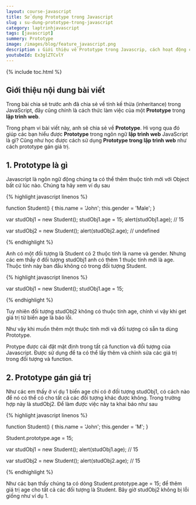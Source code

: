 ```yaml
---
layout: course-javascript
title: Sử dụng Prototype trong Javascript 
slug : su-dung-prototype-trong-javascript
category: laptrinhjavascript
tags: [javascript]
summery: Prototype   
image: /images/blog/feature_javascript.png
description : Giới thiệu về Prototype trong Javascrip, cách hoạt động của Prototype trong Javascript
youtubeId: Ex3glZTCvlY
---
```


{% include toc.html %}

## **Giới thiệu nội dung bài viết**

Trong bài chia sẻ trước anh đã chia sẻ về tính kế thừa (inheritance) trong JavaScript, đây cũng chính là cách thức làm việc của một <b>Prototype</b> trong <b>lập trình web</b>.

Trong phạm vi bài viết này, anh sẽ chia sẻ về <b>Prototype</b>. Hi vọng qua đó giúp các bạn hiểu được <b>Prototype</b> trong ngôn ngữ <b>lập trình web</b> JavaScript là gì? Cũng như học được cách sử dụng <b>Prototype trong lập trình web</b> như cách prototype gán giá trị.
 

## **1. Prototype là gì**

Javascript là ngôn ngữ động chúng ta có thể thêm thuộc tính mới với Object bất cứ lúc nào. Chúng ta hãy xem ví dụ sau

{% highlight javascript  linenos %}

function Student() {
    this.name = 'John';
    this.gender = 'Male';
}

var studObj1 = new Student();
studObj1.age = 15;
alert(studObj1.age); // 15

var studObj2 = new Student();
alert(studObj2.age); // undefined

{% endhighlight %}

Anh có một đối tượng là Student có 2 thuộc tính là name và gender. Nhưng các em thấy ở đối tượng studObj1 anh có thêm 1 thuộc tính mới là age. Thuộc tính này ban đầu không có trong đối tượng Student.

{% highlight javascript  linenos %}

var studObj1 = new Student();
studObj1.age = 15;

{% endhighlight %}

Tuy nhiên đối tượng studObj2 không có thuộc tính age, chính vì vậy khi get giá trị từ biến age là báo lỗi.

Như vậy khi muốn thêm một thuộc tính mới và đối tượng có sẵn ta dùng Prototype.

Protype được cài đặt mặt định trong tất cả function và đối tượng của Javascript. Được sử dụng để ta có thể lấy thêm và chỉnh sửa các giá trị trong đối tượng và function. 

 ## **2. Prototype gán giá trị**

Như các em thấy ở ví dụ 1 biến age chỉ có ở đối tượng studObj1, có cách nào để nó có thể có cho tất cả các đối tượng khác được không. Trong trường hợp này là studObj2. Để làm được việc này ta khai báo như sau

{% highlight javascript  linenos %}

function Student() {
    this.name = 'John';
    this.gender = 'M';
}

Student.prototype.age = 15;

var studObj1 = new Student();
alert(studObj1.age); // 15

var studObj2 = new Student();
alert(studObj2.age); // 15

{% endhighlight %}

Như các bạn thấy chúng ta có dòng Student.prototype.age = 15; để thêm giá trị age cho tất cả các đối tượng là Student. Bây giờ studObj2 không bị lỗi giống như ví dụ 1.









